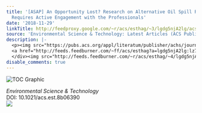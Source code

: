 ```yaml
---
title: '[ASAP] An Opportunity Lost? Research on Alternative Oil Spill Response Technologies
  Requires Active Engagement with the Professionals'
date: '2018-11-29'
linkTitle: http://feedproxy.google.com/~r/acs/esthag/~3/lgdg5njA2lg/acs.est.8b06390
source: 'Environmental Science & Technology: Latest Articles (ACS Publications)'
description: |-
  <p><img src="https://pubs.acs.org/appl/literatum/publisher/achs/journals/content/esthag/0/esthag.ahead-of-print/acs.est.8b06390/20181129/images/medium/es-2018-063903_0002.gif" alt="TOC Graphic"/></p><div><cite>Environmental Science & Technology</cite></div><div>DOI: 10.1021/acs.est.8b06390</div><div class="feedflare">
  <a href="http://feeds.feedburner.com/~ff/acs/esthag?a=lgdg5njA2lg:lz7v28HrgqA:yIl2AUoC8zA"><img src="http://feeds.feedburner.com/~ff/acs/esthag?d=yIl2AUoC8zA" border="0"></img></a>
  </div><img src="http://feeds.feedburner.com/~r/acs/esthag/~4/lgdg5njA2lg" height="1" width="1" ...
disable_comments: true
---
```

<p><img src="https://pubs.acs.org/appl/literatum/publisher/achs/journals/content/esthag/0/esthag.ahead-of-print/acs.est.8b06390/20181129/images/medium/es-2018-063903_0002.gif" alt="TOC Graphic"/></p><div><cite>Environmental Science & Technology</cite></div><div>DOI: 10.1021/acs.est.8b06390</div><div class="feedflare">
<a href="http://feeds.feedburner.com/~ff/acs/esthag?a=lgdg5njA2lg:lz7v28HrgqA:yIl2AUoC8zA"><img src="http://feeds.feedburner.com/~ff/acs/esthag?d=yIl2AUoC8zA" border="0"></img></a>
</div><img src="http://feeds.feedburner.com/~r/acs/esthag/~4/lgdg5njA2lg" height="1" width="1" ...